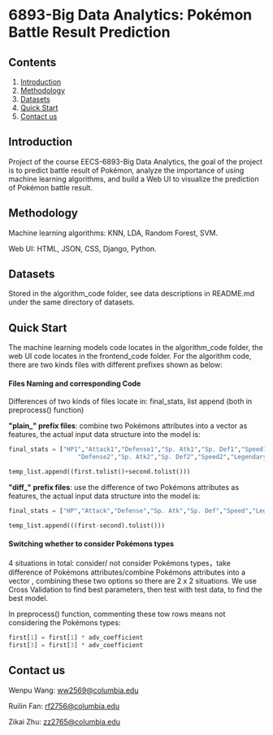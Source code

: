# 6893-Big Data Analytics: Pokémon Battle Result Prediction

## Contents

1. [Introduction](#introduction)
2. [Methodology](#methodology)
3. [Datasets](#datasets)
4. [Quick Start](#quick-start)
5. [Contact us](#contact-us)

## Introduction

Project of the course EECS-6893-Big Data Analytics, the goal of the project is to predict battle result of Pokémon, analyze the importance of using machine learning algorithms, and build a Web UI to visualize the prediction of Pokémon battle result.

## Methodology

Machine learning algorithms: KNN, LDA, Random Forest, SVM.

Web UI: HTML, JSON, CSS, Django, Python.

## Datasets

Stored in the algorithm_code folder, see data descriptions in README.md under the same directory of datasets.

## Quick Start

The machine learning models code locates in the algorithm_code folder, the web UI code locates in the frontend_code folder. For the algorithm code, there are two kinds files with different prefixes shown as below:

#### Files Naming and corresponding Code

Differences of two kinds of files locate in: final_stats, list append (both in preprocess() function)

**"plain_" prefix files**: combine two Pokémons attributes into a vector as features, the actual input data structure into the model is:

```python
final_stats = ["HP1","Attack1","Defense1","Sp. Atk1","Sp. Def1","Speed1","Legendary1","HP2","Attack2",
                   "Defense2","Sp. Atk2","Sp. Def2","Speed2","Legendary2"]
```

```python
temp_list.append((first.tolist()+second.tolist()))
```

**"diff_" prefix files**: use the difference of two Pokémons attributes as features, the actual input data structure into the model is:

```python
final_stats = ["HP","Attack","Defense","Sp. Atk","Sp. Def","Speed","Legendary"]
```

```python
temp_list.append(((first-second).tolist()))
```

#### Switching whether to consider Pokémons types

4 situations in total: consider/ not consider Pokémons types，take difference of Pokémons attributes/combine Pokémons attributes into a vector , combining these two options so there are 2 x 2 situations. We use Cross Validation to find best parameters, then test with test data, to find the best model.

In preprocess() function, commenting these tow rows means not considering the Pokémons types: 

```python
first[1] = first[1] * adv_coefficient
first[3] = first[3] * adv_coefficient
```

## Contact us

Wenpu Wang: ww2569@columbia.edu

Ruilin Fan: rf2756@columbia.edu

Zikai Zhu: zz2765@columbia.edu

